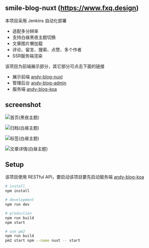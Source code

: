## smile-blog-nuxt (https://www.fxq.design)
本项目采用 Jenkins 自动化部署

- 适配多分辨率
- 支持白昼黑夜主题切换
- 文章图片懒加载
- 评论、留言、搜索、点赞、多个作者
- SSR服务端渲染

该项目为前端展示部分，其它部分可点击下面的链接

- 展示前端 [andy-blog-nuxt](https://github.com/zzlw/andy-blog-nuxt)
- 管理后台 [andy-blog-admin](https://github.com/zzlw/andy-blog-admin)
- 服务端 [andy-blog-koa](https://github.com/zzlw/andy-blog-koa)

## screenshot

![首页(黑夜主题)](https://cdn.fxq.design/blog/screenshot/2019-07-20/andy-blog-nuxt-screenshot-01.png)

![归档(白昼主题)](https://cdn.fxq.design/blog/screenshot/2019-07-20/andy-blog-nuxt-screenshot-02.png)

![标签(白昼主题)](https://cdn.fxq.design/blog/screenshot/2019-07-20/andy-blog-nuxt-screenshot-03.png)

![文章详情(白昼主题)](https://cdn.fxq.design/blog/screenshot/2019-07-20/andy-blog-nuxt-screenshot-04.png)

## Setup

该项目使用 RESTful API，要启动该项目要先启动服务端 [andy-blog-koa](https://github.com/zzlw/andy-blog-koa)

```bash
# install
npm install

# development
npm run dev

# production 
npm run build
npm start

# use pm2
npm run build
pm2 start npm --name nuxt -- start
```
